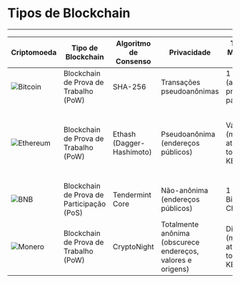 # Tipos de Blockchain
---
| Criptomoeda	| Tipo de Blockchain | Algoritmo de Consenso | Privacidade | Tamanho Máximo do Bloco | Tempo de Bloco |
| --- | --- | --- | --- | --- | --- |
| ![Bitcoin](https://cryptologos.cc/logos/bitcoin-btc-logo.svg?v=025) | Blockchain de Prova de Trabalho (PoW) | SHA-256	| Transações pseudoanônimas | 1 MB (atualização proposta para 2 MB) | 10 minutos |
| ![Ethereum](https://cryptologos.cc/logos/versions/ethereum-eth-logo-diamond-purple.svg?v=025) | Blockchain de Prova de Trabalho (PoW) | Ethash (Dagger-Hashimoto) | Pseudoanônima (endereços públicos) | Variável (média atual em torno de 15 KB) | 15 segundos (proposta de transição para Prova de Participação - PoS) |
| ![BNB](https://cryptologos.cc/logos/bnb-bnb-logo.svg?v=025) | Blockchain de Prova de Participação (PoS) | Tendermint Core | Não-anônima (endereços públicos) | 1 MB (bloco Binance Chain) | 5 segundos |
| ![Monero](https://cryptologos.cc/logos/monero-xmr-logo.svg?v=025) | Blockchain de Prova de Trabalho (PoW) | CryptoNight | Totalmente anônima (obscurece endereços, valores e origens) | Dinâmico (média atual em torno de 15 KB) | 2 minutos |
